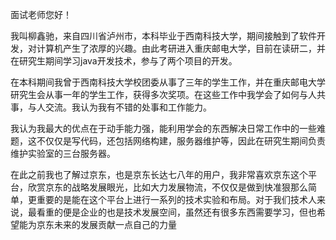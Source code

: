 面试老师您好！

我叫柳鑫驰，来自四川省泸州市，本科毕业于西南科技大学，期间接触到了软件开发，对计算机产生了浓厚的兴趣。由此考研进入重庆邮电大学，目前在读研二，并在研究生期间学习java开发技术，参与了两个项目的开发。

在本科期间我曾于西南科技大学校团委从事了三年的学生工作，并在重庆邮电大学研究生会从事一年的学生工作，获得多次奖项。在这些工作中我学会了如何与人共事，与人交流。我认为我有不错的处事和工作能力。

我认为我最大的优点在于动手能力强，能利用学会的东西解决日常工作中的一些难题，这不仅仅是写代码，还包括网络构建，服务器维护等，因此在研究生期间负责维护实验室的三台服务器。

在此之前我也了解过京东，也是京东长达七八年的用户，我非常喜欢京东这个平台，欣赏京东的战略发展眼光，比如大力发展物流，不仅仅是做到快准狠那么简单，更重要的是能在这个平台上进行一系列的技术实验和布局。对于我们技术人来说，最看重的便是企业的也是技术发展空间，虽然还有很多东西需要学习，但也希望能为京东未来的发展贡献一点自己的力量